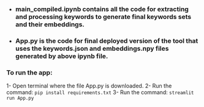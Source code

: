 - ### main_compiled.ipynb contains all the code for extracting and processing keywords to generate final keywords sets and their embeddings.

- ### App.py is the code for final deployed version of the tool that uses the keywords.json and embeddings.npy files generated by above ipynb file.

### To run the app:
1- Open terminal where the file App.py is downloaded.
2- Run the command: ```pip install requirements.txt```
3- Run the command: ```streamlit run App.py```
